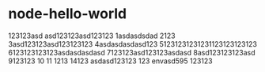 # node-hello-world

123123asd
asd123123asd123123
1asdasdsdad
2123
3asd123123asd123123123
4asdasdasdasd123
51231231231231123123123123
6123123123123asdasdasdasd
7123123asd123123asdasd
8asd123123123asd
9123123
10
11
1213
14123
asdasd123123
123
envasd595
123123
